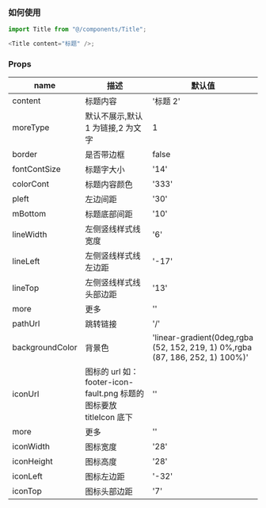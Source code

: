 <!--
 * @Description: title组件
 * @Version: 0.1
 * @Autor: fulei
-->


### 如何使用

```js
import Title from "@/components/Title";

<Title content="标题" />;
```

### Props

| name            | 描述                                                               | 默认值                                                                        |
| --------------- | ------------------------------------------------------------------ | ----------------------------------------------------------------------------- |
| content         | 标题内容                                                           | '标题 2'                                                                      |
| moreType        | 默认不展示,默认 1 为链接,2 为文字                                  | 1                                                                             |
| border          | 是否带边框                                                         | false                                                                         |
| fontContSize    | 标题字大小                                                         | '14'                                                                          |
| colorCont       | 标题内容颜色                                                       | '333'                                                                         |
| pleft           | 左边间距                                                           | '30'                                                                          |
| mBottom         | 标题底部间距                                                       | '10'                                                                          |
| lineWidth       | 左侧竖线样式线宽度                                                 | '6'                                                                           |
| lineLeft        | 左侧竖线样式线左边距                                               | '-17'                                                                         |
| lineTop         | 左侧竖线样式线头部边距                                             | '13'                                                                          |
| more            | 更多                                                               | ''                                                                            |
| pathUrl         | 跳转链接                                                           | '/'                                                                           |
| backgroundColor | 背景色                                                             | 'linear-gradient(0deg,rgba (52, 152, 219, 1) 0%,rgba (87, 186, 252, 1) 100%)' |
| iconUrl         | 图标的 url 如：footer-icon-fault.png 标题的图标要放 titleIcon 底下 | ''                                                                            |
| more            | 更多                                                               | ''                                                                            |
| iconWidth       | 图标宽度                                                           | '28'                                                                          |
| iconHeight      | 图标高度                                                           | '28'                                                                          |
| iconLeft        | 图标左边距                                                         | '-32'                                                                         |
| iconTop         | 图标头部边距                                                       | '7'                                                                           |
